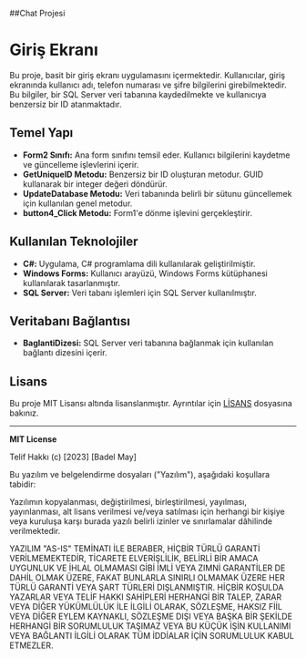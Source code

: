 ##Chat Projesi

# Giriş Ekranı 

Bu proje, basit bir giriş ekranı uygulamasını içermektedir. Kullanıcılar, giriş ekranında kullanıcı adı, telefon numarası ve şifre bilgilerini girebilmektedir. Bu bilgiler, bir SQL Server veri tabanına kaydedilmekte ve kullanıcıya benzersiz bir ID atanmaktadır.

## Temel Yapı

- **Form2 Sınıfı:** Ana form sınıfını temsil eder. Kullanıcı bilgilerini kaydetme ve güncelleme işlevlerini içerir.
- **GetUniqueID Metodu:** Benzersiz bir ID oluşturan metodur. GUID kullanarak bir integer değeri döndürür.
- **UpdateDatabase Metodu:** Veri tabanında belirli bir sütunu güncellemek için kullanılan genel metodur.
- **button4_Click Metodu:** Form1'e dönme işlevini gerçekleştirir.

## Kullanılan Teknolojiler

- **C#:** Uygulama, C# programlama dili kullanılarak geliştirilmiştir.
- **Windows Forms:** Kullanıcı arayüzü, Windows Forms kütüphanesi kullanılarak tasarlanmıştır.
- **SQL Server:** Veri tabanı işlemleri için SQL Server kullanılmıştır.

## Veritabanı Bağlantısı

- **BaglantiDizesi:** SQL Server veri tabanına bağlanmak için kullanılan bağlantı dizesini içerir.

## Lisans

Bu proje MIT Lisansı altında lisanslanmıştır. Ayrıntılar için [LİSANS](./LİSANS) dosyasına bakınız.

---

**MIT License**

Telif Hakkı (c) [2023] [Badel May]

Bu yazılım ve belgelendirme dosyaları ("Yazılım"), aşağıdaki koşullara tabidir:

Yazılımın kopyalanması, değiştirilmesi, birleştirilmesi, yayılması, yayınlanması, alt lisans verilmesi ve/veya satılması için herhangi bir kişiye veya kuruluşa karşı burada yazılı belirli izinler ve sınırlamalar dâhilinde verilmektedir.

YAZILIM "AS-IS" TEMİNATI İLE BERABER, HİÇBİR TÜRLÜ GARANTİ VERİLMEMEKTEDİR, TİCARETE ELVERİŞLİLİK, BELİRLİ BİR AMACA UYGUNLUK VE İHLAL OLMAMASI GİBİ İMLİ VEYA ZIMNİ GARANTİLER DE DAHİL OLMAK ÜZERE, FAKAT BUNLARLA SINIRLI OLMAMAK ÜZERE HER TÜRLÜ GARANTİ VEYA ŞART TÜRLERİ DIŞLANMIŞTIR. HİÇBİR KOŞULDA YAZARLAR VEYA TELİF HAKKI SAHİPLERİ HERHANGİ BİR TALEP, ZARAR VEYA DİĞER YÜKÜMLÜLÜK İLE İLGİLİ OLARAK, SÖZLEŞME, HAKSIZ FİİL VEYA DİĞER EYLEM KAYNAKLI, SÖZLEŞME DIŞI VEYA BAŞKA BİR ŞEKİLDE HERHANGİ BİR SORUMLULUK TAŞIMAZ VEYA BU KÜÇÜK İŞİN KULLANIMI VEYA BAĞLANTI İLGİLİ OLARAK TÜM İDDİALAR İÇİN SORUMLULUK KABUL ETMEZLER.
